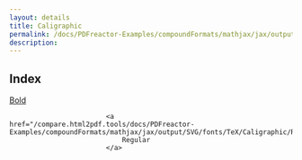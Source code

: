 ```yaml
---
layout: details
title: Caligraphic
permalink: /docs/PDFreactor-Examples/compoundFormats/mathjax/jax/output/SVG/fonts/TeX/Caligraphic/
description: 
---
```


## Index
<div class="boxes">
                            <a href="/compare.html2pdf.tools/docs/PDFreactor-Examples/compoundFormats/mathjax/jax/output/SVG/fonts/TeX/Caligraphic/Bold/">
                                Bold
                            </a>

                            <a href="/compare.html2pdf.tools/docs/PDFreactor-Examples/compoundFormats/mathjax/jax/output/SVG/fonts/TeX/Caligraphic/Regular/">
                                Regular
                            </a>
</div>


